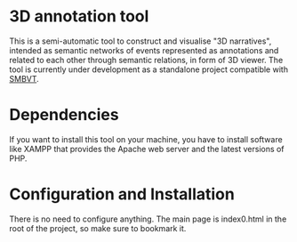# 3D annotation tool
This is a semi-automatic tool to construct and visualise "3D narratives", intended as semantic networks of events represented as annotations and related to each other through semantic relations, in form of 3D viewer. The tool is currently under development as a standalone project compatible with [SMBVT](https://tool.dlnarratives.eu).

# Dependencies
If you want to install this tool on your machine, you have to install software like XAMPP that provides the Apache web server and the latest versions of PHP.

# Configuration and Installation
There is no need to configure anything. The main page is index0.html in the root of the project, so make sure to bookmark it.
